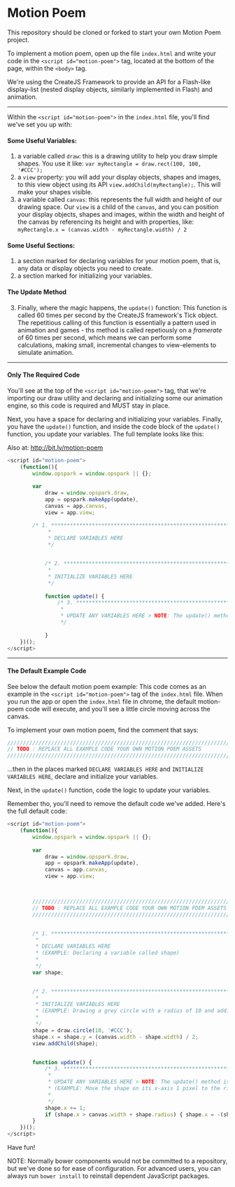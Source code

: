 Motion Poem
===

This repository should be cloned or forked to start your own Motion Poem project.

To implement a motion poem, open up the file `index.html` and write your code in the `<script id="motion-poem">` tag, located at the bottom of the page, within the `<body>` tag.

We're using the CreateJS Framework to provide an API for a Flash-like display-list (nested display objects, similarly implemented in Flash) and animation.

***

Within the `<script id="motion-poem">` in the `index.html` file, you'll find we've set you up with:

#### Some Useful Variables:
1. a variable called `draw`: this is a drawing utility to help you draw simple shapes.  You use it like:
    	`var myRectangle = draw.rect(100, 100, '#CCC');`
2. a `view` property: you will add your display objects, shapes and images, to this view object using its API `view.addChild(myRectangle);`.  This will make your shapes visible.
3. a variable called `canvas`: this represents the full width and height of our drawing space.  Our `view` is a child of the `canvas`, and you can position your display objects, shapes and images, within the width and height of the canvas by referencing its height and with properties, like: `myRectangle.x = (canvas.width - myRectangle.width) / 2`

#### Some Useful Sections:
1. a section marked for declaring variables for your motion poem, that is, any data or display objects you need to create.
2. a section marked for initializing your variables.

#### The Update Method
3. Finally, where the magic happens, the `update()` function:  This function is called 60 times per second by the CreateJS framework's Tick object.  The repetitious calling of this function is essentially a pattern used in animation and games - ths method is called repetiously on a _framerate_ of 60 times per second, which means we can perform some calculations, making small, incremental changes to view-elements to simulate animation.

***

#### Only The Required Code

You'll see at the top of the `<script id="motion-poem">` tag, that we're importing our draw utility and declaring and initializing some our animation engine, so this code is required and MUST stay in place.

Next, you have a space for declaring and initializing your variables.  Finally, you have the `update()` function, and inside the code block of the `update()` function, you update your variables.  The full template looks like this:

Also at: http://bit.ly/motion-poem

````javascript
<script id="motion-poem">
	(function(){
		window.opspark = window.opspark || {};
		
		var 
			draw = window.opspark.draw,
			app = opspark.makeApp(update),
			canvas = app.canvas, 
			view = app.view;

		/* 1. *************************************************************************************************************
	         *
	         * DECLARE VARIABLES HERE
	         */


	        /* 2. *************************************************************************************************************
	         * 
	         * INITIALIZE VARIABLES HERE
	         */
	
	        function update() {						
				/* 3. *********************************************************************************************************
	             *
	             * UPDATE ANY VARIABLES HERE > NOTE: The update() method is called 60 times per second.
	             */
	            
	        }
	})();
</script>
````

***

#### The Default Example Code

See below the default motion poem example:  This code comes as an example in the `<script id="motion-poem">` tag of the `index.html` file.  When you run the app or open the `index.html` file in chrome, the default motion-poem code will execute, and you'll see a little circle moving across the canvas.

To implement your own motion poem, find the comment that says:

````javascript
////////////////////////////////////////////////////////////////////////////////////////////////////////////////////
// TODO : REPLACE ALL EXAMPLE CODE YOUR OWN MOTION POEM ASSETS                                                    //
////////////////////////////////////////////////////////////////////////////////////////////////////////////////////
````

...then in the places marked `DECLARE VARIABLES HERE` and `INITIALIZE VARIABLES HERE`, declare and initialize your variables.

Next, in the `update()` function, code the logic to update your variables.

Remember tho, you'll need to remove the default code we've added.  Here's the full default code:

````javascript
<script id="motion-poem">
	(function(){
		window.opspark = window.opspark || {};
		
		var 
			draw = window.opspark.draw,
			app = opspark.makeApp(update),
			canvas = app.canvas, 
			view = app.view;
		


		////////////////////////////////////////////////////////////////////////////////////////////////////////////////////
        // TODO : REPLACE ALL EXAMPLE CODE YOUR OWN MOTION POEM ASSETS                                                    //
        ////////////////////////////////////////////////////////////////////////////////////////////////////////////////////


        /* 1. *************************************************************************************************************
         *
         * DECLARE VARIABLES HERE
         * (EXAMPLE: Declaring a variable called shape)
         *
         */
        var shape;


        /* 2. *************************************************************************************************************
         * 
         * INITIALIZE VARIABLES HERE
         * (EXAMPLE: Drawing a grey circle with a radius of 10 and adding it to the center of the view)
         *
         */
        shape = draw.circle(10, '#CCC');
        shape.x = shape.y = (canvas.width - shape.width) / 2;
        view.addChild(shape);


        function update() {						
			/* 3. *********************************************************************************************************
             *
             * UPDATE ANY VARIABLES HERE > NOTE: The update() method is called 60 times per second.
             * (EXAMPLE: Move the shape on its x-axis 1 pixel to the right per frame, then check its position against the stage boundaries)
             *
             */
            shape.x += 1;
            if (shape.x > canvas.width + shape.radius) { shape.x = -(shape.radius); }
        }
	})();
</script>
````

Have fun!

NOTE: Normally bower components would not be committed to a repository, but we've done so for ease of configuration.  For advanced users, you can always run `bower install` to reinstall dependent JavaScript packages.
